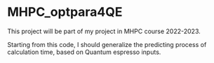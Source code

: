 # MHPC_optpara4QE
This project will be part of my project in MHPC course 2022-2023.

Starting from this code, I should generalize the predicting process of calculation time, based on Quantum espresso inputs.

